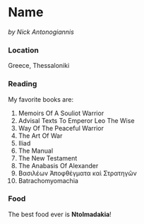 # Name

*by Nick Antonogiannis*

### Location

Greece, Thessaloniki

### Reading

My favorite books are:

1. Memoirs Of A Souliot Warrior
2. Advisal Texts To Emperor Leo The Wise
3. Way Of The Peaceful Warrior
4. The Art Of War
5. Iliad
6. The Manual
7. The New Testament
8. The Anabasis Of Alexander
9. Βασιλέων Ἀποφθέγματα καὶ Στρατηγῶν
10. Batrachomyomachia

### Food

The best food ever is **Ntolmadakia**!


